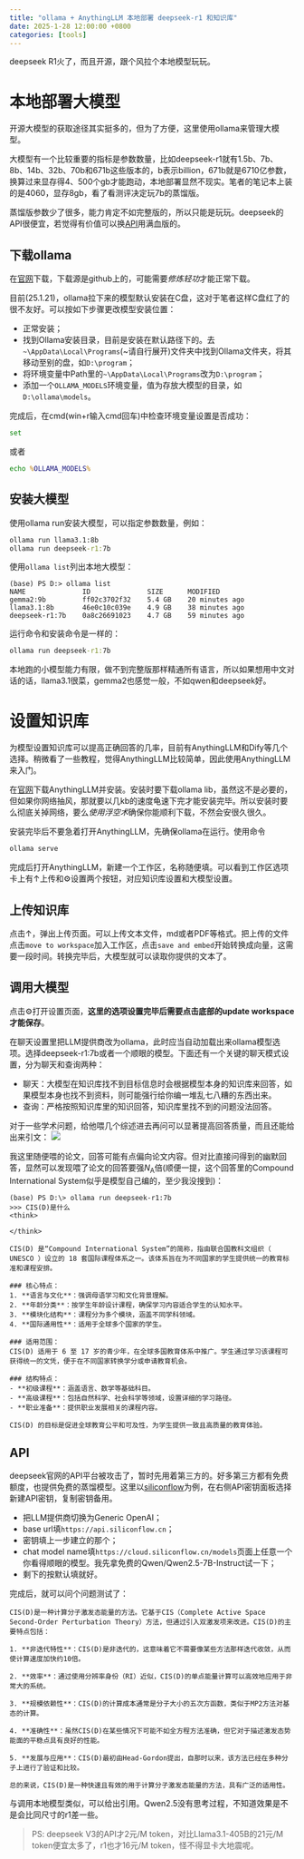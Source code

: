 ```yaml
---
title: "ollama + AnythingLLM 本地部署 deepseek-r1 和知识库"
date: 2025-1-28 12:00:00 +0800
categories: [tools]     
---
```


deepseek R1火了，而且开源，跟个风拉个本地模型玩玩。

# 本地部署大模型
开源大模型的获取途径其实挺多的，但为了方便，这里使用ollama来管理大模型。

大模型有一个比较重要的指标是参数数量，比如deepseek-r1就有1.5b、7b、8b、14b、32b、70b和671b这些版本的，b表示billion，671b就是6710亿参数，换算过来显存得4、500个gb才能跑动，本地部署显然不现实。笔者的笔记本上装的是4060，显存8gb，看了看测评决定玩7b的蒸馏版。

蒸馏版参数少了很多，能力肯定不如完整版的，所以只能是玩玩。deepseek的API很便宜，若觉得有价值可以换[API](https://cloud.siliconflow.cn/i/2Q91tfyg)用满血版的。

## 下载ollama
在[官网](https://ollama.com/)下载，下载源是github上的，可能需要*修炼轻功*才能正常下载。

目前(25.1.21)，ollama拉下来的模型默认安装在C盘，这对于笔者这样C盘红了的很不友好。可以按如下步骤更改模型安装位置：

- 正常安装；
- 找到Ollama安装目录，目前是安装在默认路径下的。去`~\AppData\Local\Programs`(~请自行展开)文件夹中找到Ollama文件夹，将其移动至别的盘，如`D:\program`；
- 将环境变量中Path里的`~\AppData\Local\Programs`改为`D:\program`；
- 添加一个`OLLAMA_MODELS`环境变量，值为存放大模型的目录，如`D:\ollama\models`。

完成后，在cmd(win+r输入cmd回车)中检查环境变量设置是否成功：
```bat
set
```

或者
```bat
echo %OLLAMA_MODELS%
```

## 安装大模型
使用ollama run安装大模型，可以指定参数数量，例如：
```bat
ollama run llama3.1:8b 
ollama run deepseek-r1:7b
```

使用``ollama list``列出本地大模型：
```
(base) PS D:> ollama list
NAME              ID              SIZE      MODIFIED
gemma2:9b         ff02c3702f32    5.4 GB    20 minutes ago
llama3.1:8b       46e0c10c039e    4.9 GB    38 minutes ago
deepseek-r1:7b    0a8c26691023    4.7 GB    59 minutes ago
```

运行命令和安装命令是一样的：
```bat
ollama run deepseek-r1:7b
```

本地跑的小模型能力有限，做不到完整版那样精通所有语言，所以如果想用中文对话的话，llama3.1很菜，gemma2也感觉一般，不如qwen和deepseek好。

# 设置知识库

为模型设置知识库可以提高正确回答的几率，目前有AnythingLLM和Dify等几个选择。稍微看了一些教程，觉得AnythingLLM比较简单，因此使用AnythingLLM来入门。

在[官网](https://anythingllm.com/desktop)下载AnythingLLM并安装。安装时要下载ollama lib，虽然这不是必要的，但如果你网络抽风，那就要以几kb的速度龟速下完才能安装完毕。所以安装时要么彻底关掉网络，要么*使用浮空术*确保你能顺利下载，不然会安很久很久。

安装完毕后不要急着打开AnythingLLM，先确保ollama在运行。使用命令
```bat
ollama serve
```

完成后打开AnythingLLM，新建一个工作区，名称随便填。可以看到工作区选项卡上有↑上传和⚙设置两个按钮，对应知识库设置和大模型设置。

## 上传知识库
点击↑，弹出上传页面。可以上传文本文件，md或者PDF等格式。把上传的文件点击``move to workspace``加入工作区，点击``save and embed``开始转换成向量，这需要一段时间。转换完毕后，大模型就可以读取你提供的文本了。

## 调用大模型
点击⚙打开设置页面，**这里的选项设置完毕后需要点击底部的update workspace才能保存**。

在聊天设置里把LLM提供商改为ollama，此时应当自动加载出来ollama模型选项。选择deepseek-r1:7b或者一个顺眼的模型。下面还有一个关键的聊天模式设置，分为聊天和查询两种：
- 聊天：大模型在知识库找不到目标信息时会根据模型本身的知识库来回答，如果模型本身也找不到资料，则可能强行给你编一堆乱七八糟的东西出来。
- 查询：严格按照知识库里的知识回答，知识库里找不到的问题没法回答。

对于一些学术问题，给他喂几个综述进去再问可以显著提高回答质量，而且还能给出来引文：
![](https://pub-ec46b9a843f44891acf04d27fddf97e0.r2.dev/2025/02/20250204023703.png)

我这里随便喂的论文，回答可能有点偏向论文内容。但对比直接问得到的幽默回答，显然可以发现喂了论文的回答要强*N*<sub>A</sub>倍(顺便一提，这个回答里的Compound International System似乎是模型自己编的，至少我没搜到)：
```
(base) PS D:\> ollama run deepseek-r1:7b
>>> CIS(D)是什么
<think>

</think>

CIS(D) 是“Compound International System”的简称，指由联合国教科文组织（ UNESCO ）设立的 18 套国际课程体系之一。该体系旨在为不同国家的学生提供统一的教育标准和课程安排。

### 核心特点：
1. **语言与文化**：强调母语学习和文化背景理解。
2. **年龄分类**：按学生年龄设计课程，确保学习内容适合学生的认知水平。
3. **模块化结构**：课程分为多个模块，涵盖不同学科领域。
4. **国际通用性**：适用于全球多个国家的学生。

### 适用范围：
CIS(D) 适用于 6 至 17 岁的青少年，在全球多国教育体系中推广。学生通过学习该课程可获得统一的文凭，便于在不同国家转换学分或申请教育机会。

### 结构特点：
- **初级课程**：涵盖语言、数学等基础科目。
- **高级课程**：包括自然科学、社会科学等领域，设置详细的学习路径。
- **职业准备**：提供职业发展相关的课程内容。

CIS(D) 的目标是促进全球教育公平和可及性，为学生提供一致且高质量的教育体验。
```

## API
deepseek官网的API平台被攻击了，暂时先用着第三方的。好多第三方都有免费额度，也提供免费的蒸馏模型。这里以[siliconflow](https://cloud.siliconflow.cn/i/2Q91tfy)为例，在右侧API密钥面板选择新建API密钥，复制密钥备用。

- 把LLM提供商切换为Generic OpenAI；
- base url填``https://api.siliconflow.cn``；
- 密钥填上一步建立的那个；
- chat model name填``https://cloud.siliconflow.cn/models``页面上任意一个你看得顺眼的模型。我先拿免费的Qwen/Qwen2.5-7B-Instruct试一下；
- 剩下的按默认填就好。

完成后，就可以问个问题测试了：
```
CIS(D)是一种计算分子激发态能量的方法。它基于CIS（Complete Active Space Second-Order Perturbation Theory）方法，但通过引入双激发项来改进。CIS(D)的主要特点包括：

1. **非迭代特性**：CIS(D)是非迭代的，这意味着它不需要像某些方法那样迭代收敛，从而使计算速度加快约10倍。

2. **效率**：通过使用分辨率身份（RI）近似，CIS(D)的单点能量计算可以高效地应用于非常大的系统。

3. **规模依赖性**：CIS(D)的计算成本通常是分子大小的五次方函数，类似于MP2方法对基态的计算。

4. **准确性**：虽然CIS(D)在某些情况下可能不如全方程方法准确，但它对于描述激发态势能面的平稳点具有良好的性能。

5. **发展与应用**：CIS(D)最初由Head-Gordon提出，自那时以来，该方法已经在多种分子上进行了验证和比较。

总的来说，CIS(D)是一种快速且有效的用于计算分子激发态能量的方法，具有广泛的适用性。
```
与调用本地模型类似，可以给出引用。Qwen2.5没有思考过程，不知道效果是不是会比同尺寸的r1差一些。

> PS: deepseek V3的API才2元/M token，对比Llama3.1-405B的21元/M token便宜太多了，r1也才16元/M token，怪不得显卡大地震呢。

